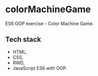 # colorMachineGame
ES6 OOP exercise - Color Machine Game.
## Tech stack
- HTML, 
- CSS, 
- RWD, 
- JavaScript ES6 with OOP.

